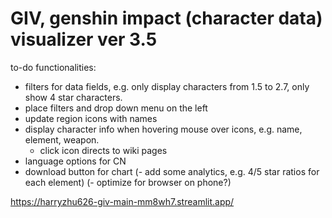 # GIV, genshin impact (character data) visualizer ver 3.5

to-do functionalities: 
- filters for data fields, e.g. only display characters from 1.5 to 2.7, only show 4 star characters.
- place filters and drop down menu on the left
- update region icons with names
- display character info when hovering mouse over icons, e.g. name, element, weapon. 
  - click icon directs to wiki pages
- language options for CN
- download button for chart
(- add some analytics, e.g. 4/5 star ratios for each element)
(- optimize for browser on phone?)

https://harryzhu626-giv-main-mm8wh7.streamlit.app/ 

